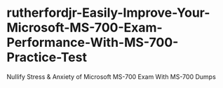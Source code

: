 # rutherfordjr-Easily-Improve-Your-Microsoft-MS-700-Exam-Performance-With-MS-700-Practice-Test
Nullify Stress &amp; Anxiety of Microsoft MS-700 Exam With MS-700 Dumps
